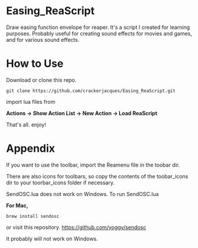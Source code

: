 # Easing_ReaScript
Draw easing function envelope for reaper.
It's a script I created for learning purposes.
Probably useful for creating sound effects for movies and games, and for various sound effects.




# How to Use

Download or clone this repo.

```
git clone https://github.com/crackerjacques/Easing_ReaScript.git
```

import lua files  from

__Actions -> Show Action List -> New Action -> Load ReaScript__

That's all. enjoy!

# Appendix

If you want to use the toolbar, import the Reamenu file in the toobar dir.

There are also icons for toolbars, so copy the contents of the toobar_icons dir to your toorbar_icons folder if necessary.


SendOSC.lua does not work on Windows.
To run SendOSC.lua

__For Mac,__

```
brew install sendosc
```

or visit this repository.
https://github.com/yoggy/sendosc

It probably will not work on Windows.
